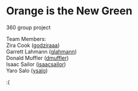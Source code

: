 # Orange is the New Green
360 group project

Team Members:  
Zira Cook ([godziraaa](https://github.com/godziraaa))  
Garrett Lahmann ([glahmann](https://github.com/glahmann))  
Donald Muffler ([dmuffler](https://github.com/dmuffler))  
Isaac Sailor ([isaacsailor](https://github.com/isaacsailor))  
Yaro Salo ([ysalo](https://github.com/ysalo))

:(
  
